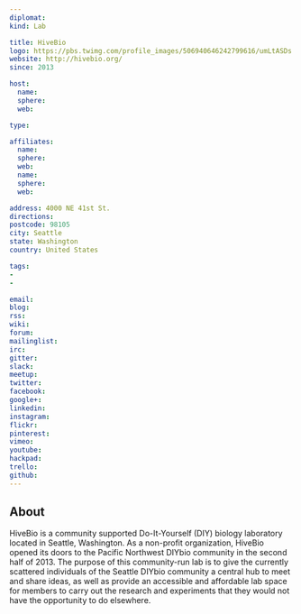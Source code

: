 ```yaml
---
diplomat:
kind: Lab

title: HiveBio
logo: https://pbs.twimg.com/profile_images/506940646242799616/umLtASDs.png
website: http://hivebio.org/
since: 2013

host:
  name:
  sphere:
  web:

type:

affiliates:
  name:
  sphere:
  web:
  name:
  sphere:
  web:

address: 4000 NE 41st St.
directions:
postcode: 98105
city: Seattle
state: Washington
country: United States

tags:
-
-

email:
blog:
rss:
wiki:
forum:
mailinglist:
irc:
gitter:
slack:
meetup:
twitter:
facebook:
google+:
linkedin:
instagram:
flickr:
pinterest:
vimeo:
youtube:
hackpad:
trello:
github:
---
```


## About
HiveBio is a community supported Do-It-Yourself (DIY) biology laboratory located in Seattle, Washington. As a non-profit organization, HiveBio opened its doors to the Pacific Northwest DIYbio community in the second half of 2013. The purpose of this community-run lab is to give the currently scattered individuals of the Seattle DIYbio community a central hub to meet and share ideas, as well as provide an accessible and affordable lab space for members to carry out the research and experiments that they would not have the opportunity to do elsewhere.
